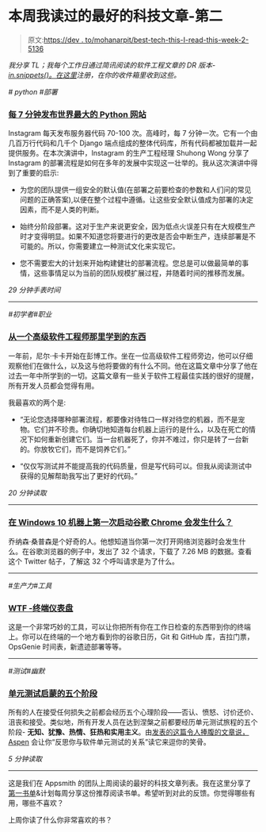 # 本周我读过的最好的科技文章-第二

> 原文:[https://dev . to/mohanarpit/best-tech-this-I-read-this-week-2-5136](https://dev.to/mohanarpit/best-tech-things-i-read-this-week-2-5136)

*我分享 TL；我每个工作日通过简讯阅读的软件工程文章的 DR 版本- [in.snippets()。在这里](https://mailchi.mp/appsmith/insnippets?utm_source=devto&utm_medium=post02&utm_campaign=is)注册，在你的收件箱里收到这些。*

*# python #部署*

### [](#releasing-the-worlds-largest-python-site-every-7-minutes)[每 7 分钟发布世界最大的 Python 网站](http://bit.ly/instagram-deploy)

Instagram 每天发布服务器代码 70-100 次。高峰时，每 7 分钟一次。它有一个由几百万行代码和几千个 Django 端点组成的整体代码库，所有代码都被加载并一起提供服务。在本次演讲中，Instagram 的生产工程经理 Shuhong Wong 分享了 Instagram 的部署流程是如何在多年的发展中实现这一壮举的。我从这次演讲中得到了重要的启示:

*   为您的团队提供一组安全的默认值(在部署之前要检查的参数和人们问的常见问题的正确答案),以便在整个过程中遵循。让这些安全默认值成为部署的决定因素，而不是人类的判断。

*   始终分阶段部署。这对于生产来说更安全，因为低点火误差只有在大规模生产时才变得明显。如果不知道您将要进行的更改是否会中断生产，连续部署是不可能的。所以，你需要建立一种测试文化来实现它。

*   您不需要宏大的计划来开始构建健壮的部署流程。您总是可以做最简单的事情，这些事情足以为当前的团队规模扩展过程，并随着时间的推移而发展。

*29 分钟手表时间*

* * *

*#初学者#职业*

### [](#things-i-learnt-from-a-senior-software-engineer)[从一个高级软件工程师那里学到的东西](http://bit.ly/learn-senior-dev)

一年前，尼尔·卡卡开始在彭博工作。坐在一位高级软件工程师旁边，他可以仔细观察他们在做什么，以及这与他将要做的有什么不同。他在这篇文章中分享了他在过去一年中所学到的一切。这篇文章有一些关于软件工程最佳实践的很好的提醒，所有开发人员都会觉得有用。

我最喜欢的两个是:

*   “无论您选择哪种部署流程，都要像对待牲口一样对待您的机器，而不是宠物。它们并不珍贵。你确切地知道每台机器上运行的是什么，以及在死亡的情况下如何重新创建它们。当一台机器死了，你并不难过，你只是转了一台新的。你放牧它们，而不是饲养它们。”

*   “仅仅写测试并不能提高我的代码质量，但是写代码可以。但我从阅读测试中获得的见解帮助我写出了更好的代码。”

*20 分钟读取*

* * *

### [](#what-happens-when-you-launch-google-chrome-for-the-first-time-on-a-windows-10-machine)[在 Windows 10 机器上第一次启动谷歌 Chrome 会发生什么？](http://bit.ly/chrome-windows)

乔纳森·桑普森是个好奇的人。他想知道当你第一次打开网络浏览器时会发生什么。在谷歌浏览器的例子中，发出了 32 个请求，下载了 7.26 MB 的数据。查看这个 Twitter 帖子，了解这 32 个呼叫请求是为了什么。

* * *

*#生产力#工具*

### [](#wtf-the-terminal-dashboard)[WTF -终端仪表盘](http://bit.ly/termincal-dashboard)

这是一个非常巧妙的工具，可以让你把所有你在工作日检查的东西带到你的终端上。你可以在终端的一个地方看到你的谷歌日历，Git 和 GitHub 库，吉拉门票，OpsGenie 时间表，新遗迹部署等等。

* * *

*#测试#幽默*

### [](#the-five-stages-to-unittesting-enlightenment)[单元测试启蒙的五个阶段](http://bit.ly/unit-testing-enlightenment)

所有的人在接受任何损失之前都会经历五个心理阶段——否认、愤怒、讨价还价、沮丧和接受。类似地，所有开发人员在达到涅槃之前都要经历单元测试旅程的五个阶段- **无知、犹豫、热情、狂热和实用主义**。由[发表的这篇令人捧腹的文章说，Aspen](http://bit.ly/said-aspen) 会让你“反思你与软件单元测试的关系”读它来逗你的笑骨。

*5 分钟读取*

* * *

这是我们在 Appsmith 的团队上周阅读的最好的科技文章列表。我在这里分享了[第一书单](http://bit.ly/first-nl)&计划每周分享这份推荐阅读书单。希望听到对此的反馈。你觉得哪些有用，哪些不喜欢？

上周你读了什么你非常喜欢的书？